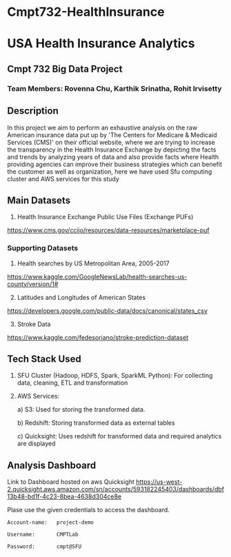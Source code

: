 # Cmpt732-HealthInsurance

# USA Health Insurance Analytics


## Cmpt 732 Big Data Project


### Team Members: Rovenna Chu, Karthik Srinatha, Rohit Irvisetty


## Description

In this project we aim to perform an exhaustive analysis on the raw American insurance data put up by 'The Centers for Medicare & Medicaid Services (CMS)' on their official website, where we are trying to increase the transparency in the Health Insurance Exchange by depicting the facts and trends by analyzing years of data and also provide facts where Health providing agencies can improve their business strategies which can benefit the customer as well as organization, here we have used Sfu computing cluster and AWS services for this study

## Main Datasets

1) Health Insurance Exchange Public Use Files (Exchange PUFs)

https://www.cms.gov/cciio/resources/data-resources/marketplace-puf


### Supporting Datasets

1) Health searches by US Metropolitan Area, 2005-2017

https://www.kaggle.com/GoogleNewsLab/health-searches-us-county/version/1#

2) Latitudes and Longitudes of American States

https://developers.google.com/public-data/docs/canonical/states_csv

3) Stroke Data

https://www.kaggle.com/fedesoriano/stroke-prediction-dataset


## Tech Stack Used

1) SFU Cluster (Hadoop, HDFS, Spark, SparkML Python): For collecting data, cleaning, ETL and transformation

2) AWS Services:

    a) S3: Used for storing the transformed data.

    b) Redshift: Storing transformed data as external tables

    c) Quicksight: Uses redshift for transformed data and required analytics are displayed

## Analysis Dashboard

Link to Dashboard hosted on aws Quicksight
https://us-west-2.quicksight.aws.amazon.com/sn/accounts/593182245403/dashboards/dbf13b48-bd1f-4c23-8bea-4638d304ce8e

Plase use the given credentials to access the dashboard.

    Account-name:   project-demo

    Username:       CMPTLab

    Password:       cmpt@SFU
